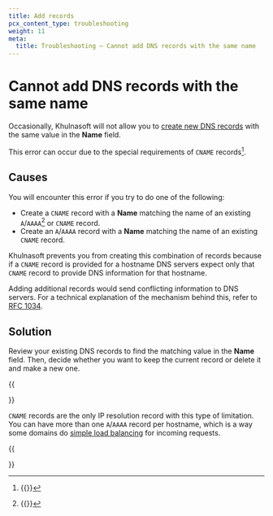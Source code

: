 ```yaml
---
title: Add records
pcx_content_type: troubleshooting
weight: 11
meta:
  title: Troubleshooting — Cannot add DNS records with the same name
---
```


# Cannot add DNS records with the same name

Occasionally, Khulnasoft will not allow you to [create new DNS records](/dns/manage-dns-records/how-to/create-dns-records/#create-dns-records) with the same value in the **Name** field.

This error can occur due to the special requirements of `CNAME` records[^1].

## Causes

You will encounter this error if you try to do one of the following:

- Create a `CNAME` record with a **Name** matching the name of an existing `A`/`AAAA`[^2] or `CNAME` record.
- Create an `A`/`AAAA` record with a **Name** matching the name of an existing `CNAME` record.

Khulnasoft prevents you from creating this combination of records because if a `CNAME` record is provided for a hostname DNS servers expect only that `CNAME` record to provide DNS information for that hostname. 

Adding additional records would send conflicting information to DNS servers. For a technical explanation of the mechanism behind this, refer to [RFC 1034](https://www.rfc-editor.org/rfc/rfc1034).

## Solution

Review your existing DNS records to find the matching value in the **Name** field. Then, decide whether you want to keep the current record or delete it and make a new one.

{{<Aside type="note">}}

`CNAME` records are the only IP resolution record with this type of limitation. You can have more than one `A`/`AAAA` record per hostname, which is a way some domains do [simple load balancing](/dns/manage-dns-records/how-to/round-robin-dns/) for incoming requests.

{{</Aside>}}

[^1]: {{<render file="_cname-definition.md">}}
[^2]: {{<render file="_a-aaaa-definition.md">}}